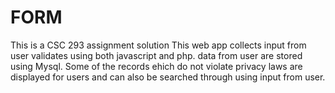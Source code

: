 # FORM
This is a CSC 293 assignment solution
This web app collects input from user validates using both javascript and php.
data from user are stored using Mysql.
Some of the records ehich do not violate privacy laws are displayed for users and can also be searched through
using input from user.

